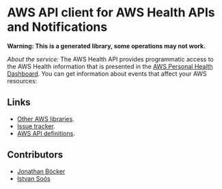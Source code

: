 # AWS API client for AWS Health APIs and Notifications

**Warning: This is a generated library, some operations may not work.**

*About the service:*
The AWS Health API provides programmatic access to the AWS Health
information that is presented in the <a
href="https://phd.aws.amazon.com/phd/home#/">AWS Personal Health
Dashboard</a>. You can get information about events that affect your AWS
resources:

## Links

- [Other AWS libraries](https://github.com/agilord/aws_client/tree/master/generated).
- [Issue tracker](https://github.com/agilord/aws_client/issues).
- [AWS API definitions](https://github.com/aws/aws-sdk-js/tree/master/apis).

## Contributors

- [Jonathan Böcker](https://github.com/Schwusch)
- [Istvan Soós](https://github.com/isoos)

